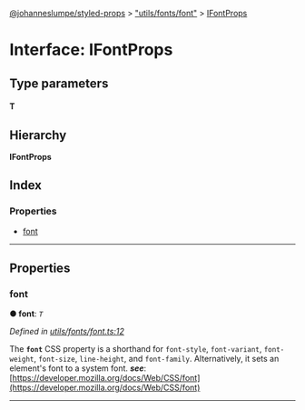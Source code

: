[@johanneslumpe/styled-props](../README.md) > ["utils/fonts/font"](../modules/_utils_fonts_font_.md) > [IFontProps](../interfaces/_utils_fonts_font_.ifontprops.md)

# Interface: IFontProps

## Type parameters
#### T 
## Hierarchy

**IFontProps**

## Index

### Properties

* [font](_utils_fonts_font_.ifontprops.md#font)

---

## Properties

<a id="font"></a>

###  font

**● font**: *`T`*

*Defined in [utils/fonts/font.ts:12](https://github.com/johanneslumpe/styled-props/blob/3abf398/src/utils/fonts/font.ts#L12)*

The **`font`** CSS property is a shorthand for `font-style`, `font-variant`, `font-weight`, `font-size`, `line-height`, and `font-family`. Alternatively, it sets an element's font to a system font.
*__see__*: [https://developer.mozilla.org/docs/Web/CSS/font](https://developer.mozilla.org/docs/Web/CSS/font)

___

